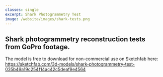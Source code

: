 ```yaml
---
classes: single
excerpt: Shark Photogrammetry Test
image: /website/images/shark-tests.png
---
```


Shark photogrammetry reconstruction tests from GoPro footage.
---
The model is free to download for non-commercial use on Sketchfab here:
https://sketchfab.com/3d-models/shark-photogrammetry-test-035b49a19c254f14ac42c5deaf9e4564
